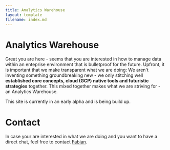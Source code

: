 ```yaml
---
title: Analytics Warehouse
layout: template
filename: index.md
--- 
```

# Analytics Warehouse

Great you are here - seems that you are interested in how to manage data within an enteprise environment that is bulletproof for the future. Upfront, it is important that we make transparent what we are doing: We aren't inventing something groundbreaking new - we only stitching well **established core concepts, cloud (GCP) native tools and futuristic strategies** together. This mixed together makes what we are striving for - an Analytics Warehouse.

This site is currently in an early alpha and is being build up.


# Contact

In case your are interested in what we are doing and you want to have a direct chat, feel free to contact [Fabian](mailto:seitzf@mediamarktsaturn.com).
